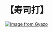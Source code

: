 # 【寿司打】 #

[![Image from Gyazo](https://i.gyazo.com/778f8aec3d1b13a365b0c80825cb6e2f.jpg)](https://gyazo.com/778f8aec3d1b13a365b0c80825cb6e2f)
